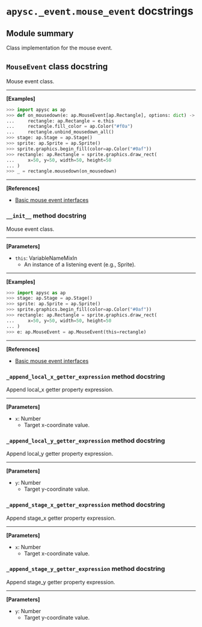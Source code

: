 # `apysc._event.mouse_event` docstrings

## Module summary

Class implementation for the mouse event.

## `MouseEvent` class docstring

Mouse event class.<hr>

**[Examples]**

```py
>>> import apysc as ap
>>> def on_mousedown(e: ap.MouseEvent[ap.Rectangle], options: dict) -> None:
...     rectangle: ap.Rectangle = e.this
...     rectangle.fill_color = ap.Color("#f0a")
...     rectangle.unbind_mousedown_all()
>>> stage: ap.Stage = ap.Stage()
>>> sprite: ap.Sprite = ap.Sprite()
>>> sprite.graphics.begin_fill(color=ap.Color("#0af"))
>>> rectangle: ap.Rectangle = sprite.graphics.draw_rect(
...     x=50, y=50, width=50, height=50
... )
>>> _ = rectangle.mousedown(on_mousedown)
```

<hr>

**[References]**

- [Basic mouse event interfaces](https://simon-ritchie.github.io/apysc/en/mouse_event_basic.html)

### `__init__` method docstring

Mouse event class.<hr>

**[Parameters]**

- `this`: VariableNameMixIn
  - An instance of a listening event (e.g., Sprite).

<hr>

**[Examples]**

```py
>>> import apysc as ap
>>> stage: ap.Stage = ap.Stage()
>>> sprite: ap.Sprite = ap.Sprite()
>>> sprite.graphics.begin_fill(color=ap.Color("#0af"))
>>> rectangle: ap.Rectangle = sprite.graphics.draw_rect(
...     x=50, y=50, width=50, height=50
... )
>>> e: ap.MouseEvent = ap.MouseEvent(this=rectangle)
```

<hr>

**[References]**

- [Basic mouse event interfaces](https://simon-ritchie.github.io/apysc/en/mouse_event_basic.html)

### `_append_local_x_getter_expression` method docstring

Append local_x getter property expression.<hr>

**[Parameters]**

- `x`: Number
  - Target x-coordinate value.

### `_append_local_y_getter_expression` method docstring

Append local_y getter property expression.<hr>

**[Parameters]**

- `y`: Number
  - Target y-coordinate value.

### `_append_stage_x_getter_expression` method docstring

Append stage_x getter property expression.<hr>

**[Parameters]**

- `x`: Number
  - Target x-coordinate value.

### `_append_stage_y_getter_expression` method docstring

Append stage_y getter property expression.<hr>

**[Parameters]**

- `y`: Number
  - Target y-coordinate value.